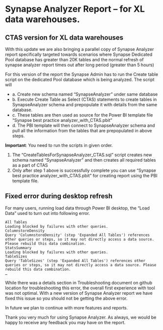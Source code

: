 # Synapse Analyzer Report – for XL data warehouses.

## CTAS version for XL data warehouses
With this update we are also bringing a parallel copy of Synapse Analyzer report specifically targeted towards scenarios where Synapse Dedicated Pool database has greater than 20K tables and the normal refresh of synapse analyzer report times out after long period (greater than 5 hours)

For this version of the report the Synapse Admin has to run the Create table script on the dedicated Pool database which is being analyzed. The script will 

- a. Create new schema named “SynapseAnalyzer” under same database
- b. Execute Create Table as Select (CTAS) statements to create tables in SynapseAnalyzer schema and prepopulate it with details from the same database. 
- c. These tables are then used as source for the Power BI template file “Synapse best practice analyzer_with_CTAS.pbit” 
- d. The PBI template will then connect to SynapseAnalyzer schema and pull all the information from the tables that are prepopulated in above steps.  

**Important**: You need to run the scripts in given order.

1. The “CreateTablesForSynapseAnalyzer_CTAS.sql” script creates new schema named “SynapseAnalyzer” and then creates all required tables as a part of CTAS
2. Only after  step 1 above is successfully complete you can use “Synapse best practice analyzer_with_CTAS.pbit” for creating report using the PBI template file.

## Fixed error during desktop refresh 
For many users, running load data through Power BI desktop, the “Load Data” used to turn out into following error. 

    All Tables
    Loading blocked by failures with other queries.
    ColumnstoreDensity
    Query 'ColumnstoreDensity' (step 'Expanded All Tables') references other queries or steps, so it may not directly access a data source. Please rebuild this data combination.
    StatsSummary
    Loading blocked by failures with other queries.
    TableSizes
    Query 'TableSizes' (step 'Expanded All Tables') references other queries or steps, so it may not directly access a data source. Please rebuild this data combination.
    …

While there was a details section in Troubleshooting document on github location for troubleshooting this error, the overall first experience with tool was not optimal. With a new version of Synapse Analyzer report we have fixed this issue so you should not be getting the above error.

In future we plan to continue with more features and reports.

Thank you very much for using Synapse Analyzer. As always, we would be happy to receive any feedback you may have on the report. 




